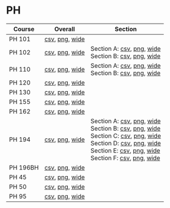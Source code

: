 # PH

| Course | Overall | Section |
| ------ | ------- | ------- |
| PH 101 | [csv](https://github.com/UCSD-Historical-Enrollment-Data/2025Spring/blob/main/overall/PH%20101.csv), [png](https://raw.githubusercontent.com/UCSD-Historical-Enrollment-Data/2025Spring/main/plot_overall/PH%20101.png), [wide](https://raw.githubusercontent.com/UCSD-Historical-Enrollment-Data/2025Spring/main/plot_overall_wide/PH%20101.png) |  |
| PH 102 | [csv](https://github.com/UCSD-Historical-Enrollment-Data/2025Spring/blob/main/overall/PH%20102.csv), [png](https://raw.githubusercontent.com/UCSD-Historical-Enrollment-Data/2025Spring/main/plot_overall/PH%20102.png), [wide](https://raw.githubusercontent.com/UCSD-Historical-Enrollment-Data/2025Spring/main/plot_overall_wide/PH%20102.png) | Section A: [csv](https://github.com/UCSD-Historical-Enrollment-Data/2025Spring/blob/main/section/PH%20102_A.csv), [png](https://raw.githubusercontent.com/UCSD-Historical-Enrollment-Data/2025Spring/main/plot_section/PH%20102_A.png), [wide](https://raw.githubusercontent.com/UCSD-Historical-Enrollment-Data/2025Spring/main/plot_section_wide/PH%20102_A.png)<br>Section B: [csv](https://github.com/UCSD-Historical-Enrollment-Data/2025Spring/blob/main/section/PH%20102_B.csv), [png](https://raw.githubusercontent.com/UCSD-Historical-Enrollment-Data/2025Spring/main/plot_section/PH%20102_B.png), [wide](https://raw.githubusercontent.com/UCSD-Historical-Enrollment-Data/2025Spring/main/plot_section_wide/PH%20102_B.png) |
| PH 110 | [csv](https://github.com/UCSD-Historical-Enrollment-Data/2025Spring/blob/main/overall/PH%20110.csv), [png](https://raw.githubusercontent.com/UCSD-Historical-Enrollment-Data/2025Spring/main/plot_overall/PH%20110.png), [wide](https://raw.githubusercontent.com/UCSD-Historical-Enrollment-Data/2025Spring/main/plot_overall_wide/PH%20110.png) | Section A: [csv](https://github.com/UCSD-Historical-Enrollment-Data/2025Spring/blob/main/section/PH%20110_A.csv), [png](https://raw.githubusercontent.com/UCSD-Historical-Enrollment-Data/2025Spring/main/plot_section/PH%20110_A.png), [wide](https://raw.githubusercontent.com/UCSD-Historical-Enrollment-Data/2025Spring/main/plot_section_wide/PH%20110_A.png)<br>Section B: [csv](https://github.com/UCSD-Historical-Enrollment-Data/2025Spring/blob/main/section/PH%20110_B.csv), [png](https://raw.githubusercontent.com/UCSD-Historical-Enrollment-Data/2025Spring/main/plot_section/PH%20110_B.png), [wide](https://raw.githubusercontent.com/UCSD-Historical-Enrollment-Data/2025Spring/main/plot_section_wide/PH%20110_B.png) |
| PH 120 | [csv](https://github.com/UCSD-Historical-Enrollment-Data/2025Spring/blob/main/overall/PH%20120.csv), [png](https://raw.githubusercontent.com/UCSD-Historical-Enrollment-Data/2025Spring/main/plot_overall/PH%20120.png), [wide](https://raw.githubusercontent.com/UCSD-Historical-Enrollment-Data/2025Spring/main/plot_overall_wide/PH%20120.png) |  |
| PH 130 | [csv](https://github.com/UCSD-Historical-Enrollment-Data/2025Spring/blob/main/overall/PH%20130.csv), [png](https://raw.githubusercontent.com/UCSD-Historical-Enrollment-Data/2025Spring/main/plot_overall/PH%20130.png), [wide](https://raw.githubusercontent.com/UCSD-Historical-Enrollment-Data/2025Spring/main/plot_overall_wide/PH%20130.png) |  |
| PH 155 | [csv](https://github.com/UCSD-Historical-Enrollment-Data/2025Spring/blob/main/overall/PH%20155.csv), [png](https://raw.githubusercontent.com/UCSD-Historical-Enrollment-Data/2025Spring/main/plot_overall/PH%20155.png), [wide](https://raw.githubusercontent.com/UCSD-Historical-Enrollment-Data/2025Spring/main/plot_overall_wide/PH%20155.png) |  |
| PH 162 | [csv](https://github.com/UCSD-Historical-Enrollment-Data/2025Spring/blob/main/overall/PH%20162.csv), [png](https://raw.githubusercontent.com/UCSD-Historical-Enrollment-Data/2025Spring/main/plot_overall/PH%20162.png), [wide](https://raw.githubusercontent.com/UCSD-Historical-Enrollment-Data/2025Spring/main/plot_overall_wide/PH%20162.png) |  |
| PH 194 | [csv](https://github.com/UCSD-Historical-Enrollment-Data/2025Spring/blob/main/overall/PH%20194.csv), [png](https://raw.githubusercontent.com/UCSD-Historical-Enrollment-Data/2025Spring/main/plot_overall/PH%20194.png), [wide](https://raw.githubusercontent.com/UCSD-Historical-Enrollment-Data/2025Spring/main/plot_overall_wide/PH%20194.png) | Section A: [csv](https://github.com/UCSD-Historical-Enrollment-Data/2025Spring/blob/main/section/PH%20194_A.csv), [png](https://raw.githubusercontent.com/UCSD-Historical-Enrollment-Data/2025Spring/main/plot_section/PH%20194_A.png), [wide](https://raw.githubusercontent.com/UCSD-Historical-Enrollment-Data/2025Spring/main/plot_section_wide/PH%20194_A.png)<br>Section B: [csv](https://github.com/UCSD-Historical-Enrollment-Data/2025Spring/blob/main/section/PH%20194_B.csv), [png](https://raw.githubusercontent.com/UCSD-Historical-Enrollment-Data/2025Spring/main/plot_section/PH%20194_B.png), [wide](https://raw.githubusercontent.com/UCSD-Historical-Enrollment-Data/2025Spring/main/plot_section_wide/PH%20194_B.png)<br>Section C: [csv](https://github.com/UCSD-Historical-Enrollment-Data/2025Spring/blob/main/section/PH%20194_C.csv), [png](https://raw.githubusercontent.com/UCSD-Historical-Enrollment-Data/2025Spring/main/plot_section/PH%20194_C.png), [wide](https://raw.githubusercontent.com/UCSD-Historical-Enrollment-Data/2025Spring/main/plot_section_wide/PH%20194_C.png)<br>Section D: [csv](https://github.com/UCSD-Historical-Enrollment-Data/2025Spring/blob/main/section/PH%20194_D.csv), [png](https://raw.githubusercontent.com/UCSD-Historical-Enrollment-Data/2025Spring/main/plot_section/PH%20194_D.png), [wide](https://raw.githubusercontent.com/UCSD-Historical-Enrollment-Data/2025Spring/main/plot_section_wide/PH%20194_D.png)<br>Section E: [csv](https://github.com/UCSD-Historical-Enrollment-Data/2025Spring/blob/main/section/PH%20194_E.csv), [png](https://raw.githubusercontent.com/UCSD-Historical-Enrollment-Data/2025Spring/main/plot_section/PH%20194_E.png), [wide](https://raw.githubusercontent.com/UCSD-Historical-Enrollment-Data/2025Spring/main/plot_section_wide/PH%20194_E.png)<br>Section F: [csv](https://github.com/UCSD-Historical-Enrollment-Data/2025Spring/blob/main/section/PH%20194_F.csv), [png](https://raw.githubusercontent.com/UCSD-Historical-Enrollment-Data/2025Spring/main/plot_section/PH%20194_F.png), [wide](https://raw.githubusercontent.com/UCSD-Historical-Enrollment-Data/2025Spring/main/plot_section_wide/PH%20194_F.png) |
| PH 196BH | [csv](https://github.com/UCSD-Historical-Enrollment-Data/2025Spring/blob/main/overall/PH%20196BH.csv), [png](https://raw.githubusercontent.com/UCSD-Historical-Enrollment-Data/2025Spring/main/plot_overall/PH%20196BH.png), [wide](https://raw.githubusercontent.com/UCSD-Historical-Enrollment-Data/2025Spring/main/plot_overall_wide/PH%20196BH.png) |  |
| PH 45 | [csv](https://github.com/UCSD-Historical-Enrollment-Data/2025Spring/blob/main/overall/PH%2045.csv), [png](https://raw.githubusercontent.com/UCSD-Historical-Enrollment-Data/2025Spring/main/plot_overall/PH%2045.png), [wide](https://raw.githubusercontent.com/UCSD-Historical-Enrollment-Data/2025Spring/main/plot_overall_wide/PH%2045.png) |  |
| PH 50 | [csv](https://github.com/UCSD-Historical-Enrollment-Data/2025Spring/blob/main/overall/PH%2050.csv), [png](https://raw.githubusercontent.com/UCSD-Historical-Enrollment-Data/2025Spring/main/plot_overall/PH%2050.png), [wide](https://raw.githubusercontent.com/UCSD-Historical-Enrollment-Data/2025Spring/main/plot_overall_wide/PH%2050.png) |  |
| PH 95 | [csv](https://github.com/UCSD-Historical-Enrollment-Data/2025Spring/blob/main/overall/PH%2095.csv), [png](https://raw.githubusercontent.com/UCSD-Historical-Enrollment-Data/2025Spring/main/plot_overall/PH%2095.png), [wide](https://raw.githubusercontent.com/UCSD-Historical-Enrollment-Data/2025Spring/main/plot_overall_wide/PH%2095.png) |  |
